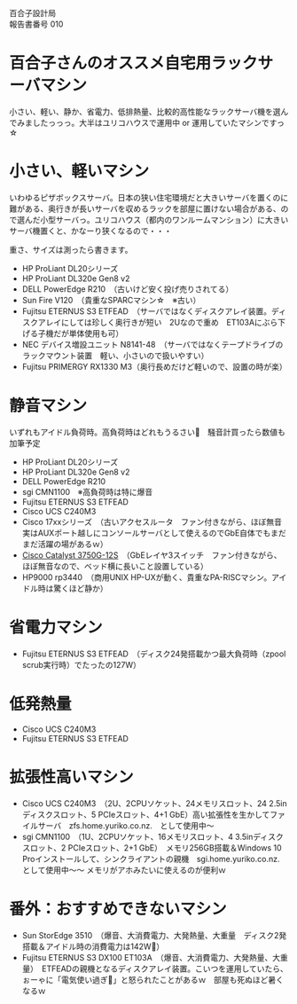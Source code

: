 百合子設計局  
報告書番号 010

# 百合子さんのオススメ自宅用ラックサーバマシン
小さい、軽い、静か、省電力、低排熱量、比較的高性能なラックサーバ機を選んでみましたっっっ。大半はユリコハウスで運用中 or 運用していたマシンですっ☆

# 小さい、軽いマシン
いわゆるピザボックスサーバ。日本の狭い住宅環境だと大きいサーバを置くのに難がある、奥行きが長いサーバを収めるラックを部屋に置けない場合がある、ので選んだ小型サーバっ。ユリコハウス（都内のワンルームマンション）に大きいサーバ機置くと、かなーり狭くなるので・・・

重さ、サイズは測ったら書きます。

* HP ProLiant DL20シリーズ
* HP ProLiant DL320e Gen8 v2
* DELL PowerEdge R210　（古いけど安く投げ売りされてる）
* Sun Fire V120　（貴重なSPARCマシン☆　※古い）
* Fujitsu ETERNUS S3 ETFEAD　（サーバではなくディスクアレイ装置。ディスクアレイにしては珍しく奥行きが短い　2Uなので重め　ET103Aにぶら下げる子機だが単体使用も可）
* NEC デバイス増設ユニット N8141-48　（サーバではなくテープドライブのラックマウント装置　軽い、小さいので扱いやすい）
* Fujitsu PRIMERGY RX1330 M3（奥行長めだけど軽いので、設置の時が楽）

# 静音マシン
いずれもアイドル負荷時。高負荷時はどれもうるさい💢　騒音計買ったら数値も加筆予定

* HP ProLiant DL20シリーズ
* HP ProLiant DL320e Gen8 v2
* DELL PowerEdge R210
* sgi CMN1100　※高負荷時は特に爆音
* Fujitsu ETERNUS S3 ETFEAD
* Cisco UCS C240M3
* Cisco 17xxシリーズ　（古いアクセスルータ　ファン付きながら、ほぼ無音　実はAUXポート越しにコンソールサーバとして使えるのでGbE自体でもまだまだ活躍の場があるｗ）
* [Cisco Catalyst 3750G-12S](Catalyst3750.md)　（GbEレイヤ3スイッチ　ファン付きながら、ほぼ無音なので、ベッド横に長いこと設置している）
* HP9000 rp3440　（商用UNIX HP-UXが動く、貴重なPA-RISCマシン。アイドル時は驚くほど静か）

# 省電力マシン
* Fujitsu ETERNUS S3 ETFEAD　（ディスク24発搭載かつ最大負荷時（zpool scrub実行時）でたったの127W）

# 低発熱量
* Cisco UCS C240M3
* Fujitsu ETERNUS S3 ETFEAD

# 拡張性高いマシン
* Cisco UCS C240M3　（2U、2CPUソケット、24メモリスロット、24 2.5inディスクスロット、5 PCIeスロット、4+1 GbE）高い拡張性を生かしてファイルサーバ　zfs.home.yuriko.co.nz.　として使用中～
* sgi CMN1100　（1U、2CPUソケット、16メモリスロット、4 3.5inディスクスロット、2 PCIeスロット、2+1 GbE）　メモリ256GB搭載＆Windows 10 Proインストールして、シンクライアントの親機　sgi.home.yuriko.co.nz.　として使用中～～ メモリがアホみたいに使えるのが便利ｗ

# 番外：おすすめできないマシン
* Sun StorEdge 3510　（爆音、大消費電力、大発熱量、大重量　ディスク2発搭載＆アイドル時の消費電力は142W💢）
* Fujitsu ETERNUS S3 DX100 ET103A　（爆音、大消費電力、大発熱量、大重量）　ETFEADの親機となるディスクアレイ装置。こいつを運用していたら、ぉーゃに「電気使い過ぎ💢」と怒られたことがあるｗ　部屋も死ぬほど暑くなるｗ
